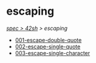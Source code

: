 # escaping

*[spec > 42sh](..) > escaping*

* [001-escape-double-quote](./001-escape-double-quote)
* [002-escape-single-quote](./002-escape-single-quote)
* [003-escape-single-character](./003-escape-single-character)

